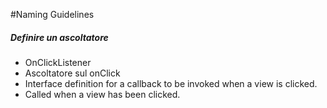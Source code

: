 #Naming Guidelines

##### Definire un ascoltatore
* OnClickListener
* Ascoltatore sul onClick
* Interface definition for a callback to be invoked when a view is clicked.
* Called when a view has been clicked.
